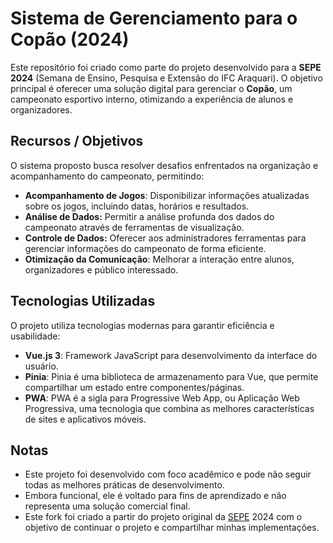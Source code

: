 # Sistema de Gerenciamento para o Copão (2024)

Este repositório foi criado como parte do projeto desenvolvido para a **SEPE 2024** (Semana de Ensino, Pesquisa e Extensão do IFC Araquari). O objetivo principal é oferecer uma solução digital para gerenciar o **Copão**, um campeonato esportivo interno, otimizando a experiência de alunos e organizadores.

## Recursos / Objetivos
O sistema proposto busca resolver desafios enfrentados na organização e acompanhamento do campeonato, permitindo:
- **Acompanhamento de Jogos**: Disponibilizar informações atualizadas sobre os jogos, incluindo datas, horários e resultados.
- **Análise de Dados:** Permitir a análise profunda dos dados do campeonato através de ferramentas de visualização.
- **Controle de Dados:** Oferecer aos administradores ferramentas para gerenciar informações do campeonato de forma eficiente.
- **Otimização da Comunicação**: Melhorar a interação entre alunos, organizadores e público interessado.

## Tecnologias Utilizadas
O projeto utiliza tecnologias modernas para garantir eficiência e usabilidade:
- **Vue.js 3**: Framework JavaScript para desenvolvimento da interface do usuário.
- **Pinia**: Pinia é uma biblioteca de armazenamento para Vue, que permite compartilhar um estado entre componentes/páginas.
- **PWA**: PWA é a sigla para Progressive Web App, ou Aplicação Web Progressiva, uma tecnologia que combina as melhores características de sites e aplicativos móveis.

## Notas
- Este projeto foi desenvolvido com foco acadêmico e pode não seguir todas as melhores práticas de desenvolvimento.
- Embora funcional, ele é voltado para fins de aprendizado e não representa uma solução comercial final.
- Este fork foi criado a partir do projeto original da [SEPE](https://github.com/LucasLiebl/copao-frontend) 2024 com o objetivo de continuar o projeto e compartilhar minhas implementações.

